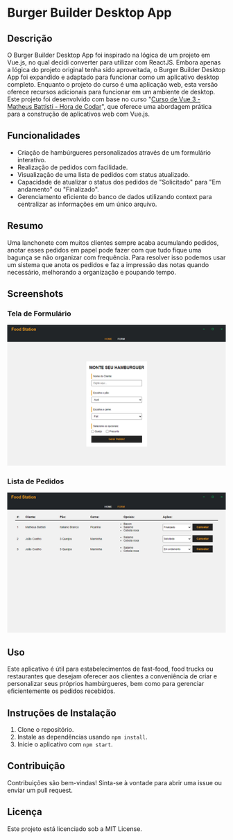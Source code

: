 # Burger Builder Desktop App

## Descrição
O Burger Builder Desktop App foi inspirado na lógica de um projeto em Vue.js, no qual decidi converter para utilizar com ReactJS. Embora apenas a lógica do projeto original tenha sido aproveitada, o Burger Builder Desktop App foi expandido e adaptado para funcionar como um aplicativo desktop completo. Enquanto o projeto do curso é uma aplicação web, esta versão oferece recursos adicionais para funcionar em um ambiente de desktop. Este projeto foi desenvolvido com base no curso "[Curso de Vue 3 - Matheus Battisti - Hora de Codar](https://youtube.com/playlist?list=PLnDvRpP8BnezDglaAvtWgQXzsOmXUuRHL&si=1zcGCfxq0Q9rISWt)", que oferece uma abordagem prática para a construção de aplicativos web com Vue.js.

## Funcionalidades
- Criação de hambúrgueres personalizados através de um formulário interativo.
- Realização de pedidos com facilidade.
- Visualização de uma lista de pedidos com status atualizado.
- Capacidade de atualizar o status dos pedidos de "Solicitado" para "Em andamento" ou "Finalizado".
- Gerenciamento eficiente do banco de dados utilizando context para centralizar as informações em um único arquivo.

## Resumo
Uma lanchonete com muitos clientes sempre acaba acumulando pedidos, anotar esses pedidos em papel pode fazer com que tudo fique uma bagunça se não organizar com frequência. Para resolver isso podemos usar um sistema que anota os pedidos e faz a impressão das notas quando necessário, melhorando a organização e poupando tempo.

## Screenshots

### Tela de Formulário
![Tela de Formulário](./image(0).png)

### Lista de Pedidos
![Lista de Pedidos](./image(1).png)

## Uso
Este aplicativo é útil para estabelecimentos de fast-food, food trucks ou restaurantes que desejam oferecer aos clientes a conveniência de criar e personalizar seus próprios hambúrgueres, bem como para gerenciar eficientemente os pedidos recebidos.

## Instruções de Instalação
1. Clone o repositório.
2. Instale as dependências usando `npm install`.
3. Inicie o aplicativo com `npm start`.

## Contribuição
Contribuições são bem-vindas! Sinta-se à vontade para abrir uma issue ou enviar um pull request.

## Licença
Este projeto está licenciado sob a MIT License.
